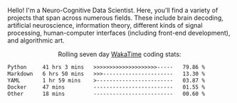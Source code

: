 Hello! I'm a Neuro-Cognitive Data Scientist. Here, you'll find a variety of projects that span across numerous fields. These include brain decoding, artificial neuroscience, information theory, different kinds of signal processing, human-computer interfaces (including front-end development), and algorithmic art. 

<p align="center">Rolling seven day <a href="https://wakatime.com/@syrkis"/>WakaTime</a> coding stats:</p>
<!--START_SECTION:waka-->

```txt
Python     41 hrs 3 mins   >>>>>>>>>>>>>>>>>>>>-----   79.86 %
Markdown   6 hrs 50 mins   >>>----------------------   13.30 %
YAML       1 hr 59 mins    >------------------------   03.87 %
Docker     47 mins         -------------------------   01.55 %
Other      18 mins         -------------------------   00.60 %
```

<!--END_SECTION:waka-->
